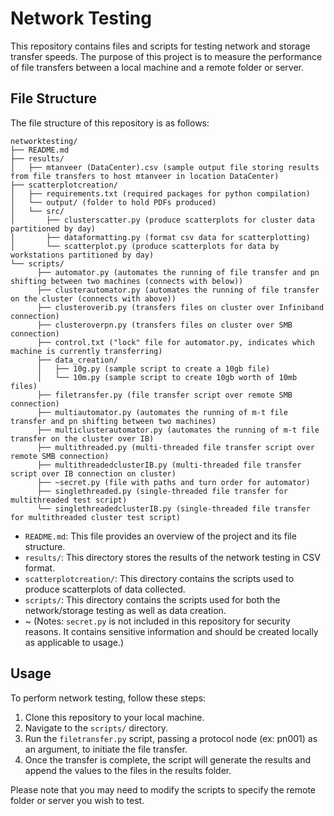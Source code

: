 # Network Testing

This repository contains files and scripts for testing network and storage transfer speeds. The purpose of this project is to measure the performance of file transfers between a local machine and a remote folder or server.

## File Structure

The file structure of this repository is as follows:

```plaintext
networktesting/
├── README.md
├── results/
│   ├── mtanveer (DataCenter).csv (sample output file storing results from file transfers to host mtanveer in location DataCenter)
├── scatterplotcreation/
│   ├── requirements.txt (required packages for python compilation)
│   └── output/ (folder to hold PDFs produced)
│   └── src/
│       ├── clusterscatter.py (produce scatterplots for cluster data partitioned by day)
│       ├── dataformatting.py (format csv data for scatterplotting)
│       └── scatterplot.py (produce scatterplots for data by workstations partitioned by day)
└── scripts/
      ├── automator.py (automates the running of file transfer and pn shifting between two machines (connects with below))
      ├── clusterautomator.py (automates the running of file transfer on the cluster (connects with above))
      ├── clusteroverib.py (transfers files on cluster over Infiniband connection)
      ├── clusteroverpn.py (transfers files on cluster over SMB connection)
      ├── control.txt ("lock" file for automator.py, indicates which machine is currently transferring)
      ├── data_creation/
      │   ├── 10g.py (sample script to create a 10gb file)
      │   └── 10m.py (sample script to create 10gb worth of 10mb files)
      ├── filetransfer.py (file transfer script over remote SMB connection)      
      ├── multiautomator.py (automates the running of m-t file transfer and pn shifting between two machines)    
      ├── multiclusterautomator.py (automates the running of m-t file transfer on the cluster over IB)   
      ├── multithreaded.py (multi-threaded file transfer script over remote SMB connection)    
      ├── multithreadedclusterIB.py (multi-threaded file transfer script over IB connection on cluster)          
      ├── ~secret.py (file with paths and turn order for automator)
      ├── singlethreaded.py (single-threaded file transfer for multithreaded test script)
      └── singlethreadedclusterIB.py (single-threaded file transfer for multithreaded cluster test script)
```

- `README.md`: This file provides an overview of the project and its file structure.
- `results/`: This directory stores the results of the network testing in CSV format.
- `scatterplotcreation/`: This directory contains the scripts used to produce scatterplots of data collected.
- `scripts/`: This directory contains the scripts used for both the network/storage testing as well as data creation.
- ~ (Notes: `secret.py` is not included in this repository for security reasons. It contains sensitive information and should be created locally as applicable to usage.)

## Usage

To perform network testing, follow these steps:

1. Clone this repository to your local machine.
2. Navigate to the `scripts/` directory.
3. Run the `filetransfer.py` script, passing a protocol node (ex: pn001) as an argument, to initiate the file transfer.
4. Once the transfer is complete, the script will generate the results and append the values to the files in the results folder.

Please note that you may need to modify the scripts to specify the remote folder or server you wish to test.
